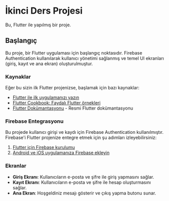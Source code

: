 # İkinci Ders Projesi

Bu, Flutter ile yapılmış bir proje.

## Başlangıç

Bu proje, bir Flutter uygulaması için başlangıç noktasıdır. Firebase Authentication kullanılarak kullanıcı yönetimi sağlanmış ve temel UI ekranları (giriş, kayıt ve ana ekran) oluşturulmuştur.

### Kaynaklar

Eğer bu sizin ilk Flutter projenizse, başlamak için bazı kaynaklar:

- [Flutter ile ilk uygulamanızı yazın](https://docs.flutter.dev/get-started/codelab)
- [Flutter Cookbook: Faydalı Flutter örnekleri](https://docs.flutter.dev/cookbook)
- [Flutter Dokümantasyonu](https://docs.flutter.dev/) - Resmi Flutter dokümantasyonu

### Firebase Entegrasyonu

Bu projede kullanıcı girişi ve kaydı için Firebase Authentication kullanılmıştır. Firebase'i Flutter projenize entegre etmek için şu adımları izleyebilirsiniz:

1. [Flutter için Firebase kurulumu](https://firebase.flutter.dev/docs/overview)
2. [Android ve iOS uygulamanıza Firebase ekleyin](https://firebase.flutter.dev/docs/overview)

### Ekranlar

- **Giriş Ekranı**: Kullanıcıların e-posta ve şifre ile giriş yapmasını sağlar.
- **Kayıt Ekranı**: Kullanıcıların e-posta ve şifre ile hesap oluşturmasını sağlar.
- **Ana Ekran**: Hoşgeldiniz mesajı gösterir ve çıkış yapma butonu sunar.

